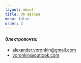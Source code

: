 ```yaml
---
layout: about
title: Об авторе
menu: false
order: 3
---
```

#### Электропочта:
* [alexander.voronkin@gmail.com](mailto:alexander.voronkin@gmail.com)
* [voronkin@outlook.com](mailto:voronkin@outlook.com)
